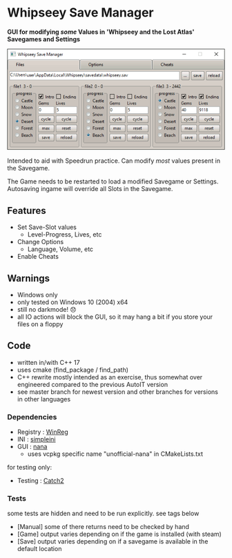 # Whipseey Save Manager

**GUI for modifying *some* Values in 'Whipseey and the Lost Atlas' Savegames and Settings**

![Picture](WhipseeySaveManager.gif)

Intended to aid with Speedrun practice. Can modify *most* values present in the Savegame.

The Game needs to be restarted to load a modified Savegame or Settings. Autosaving ingame will override all Slots in the Savegame.

## Features

- Set Save-Slot values
  - Level-Progress, Lives, etc
- Change Options
  - Language, Volume, etc
- Enable Cheats

## Warnings

- Windows only
- only tested on Windows 10 (2004) x64
- still no darkmode! 😞
- all IO actions will block the GUI, so it may hang a bit if you store your files on a floppy

## Code

- written in/with C++ 17
- uses cmake (find_package / find_path)
- C++ rewrite mostly intended as an exercise, thus somewhat over engineered compared to the previous AutoIT version
- see master branch for newest version and other branches for versions in other languages

### Dependencies

- Registry : [WinReg](https://github.com/GiovanniDicanio/WinReg)
- INI : [simpleini](https://github.com/brofield/simpleini)
- GUI : [nana](https://github.com/cnjinhao/nana)
  - uses vcpkg specific name "unofficial-nana" in CMakeLists.txt

for testing only:
- Testing : [Catch2](https://github.com/catchorg/Catch2)

### Tests

some tests are hidden and need to be run explicitly. see tags below

- [Manual] some of there returns need to be checked by hand
- [Game] output varies depending on if the game is installed (with steam)
- [Save] output varies depending on if a savegame is available in the default location
